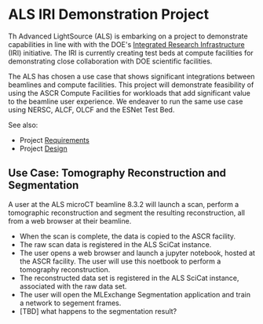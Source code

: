 # ALS IRI Demonstration Project
Th Advanced LightSource (ALS) is embarking on a project to demonstrate capabilities in line with with the DOE's [Integrated Research Infrastructure](https://science.osti.gov/-/media/ascr/ascac/pdf/meetings/202306/Brown_IRI_ASCAC_2023206.pdf) (IRI) initiative. The IRI is currently creating test beds at compute facilities for demonstrating close collaboration with DOE scientific facilities.

The ALS has chosen a use case that shows significant integrations between beamlines and compute facilities. This project will demonstrate feasibility of using the ASCR Compute Facilities for workloads that add significant value to the beamline user experience. We endeaver to run the same use case using NERSC, ALCF, OLCF and the ESNet Test Bed.

See also:
* Project [Requirements](docs/requirements.md)
* Project [Design](docs/design.md)

## Use Case: Tomography Reconstruction and Segmentation

A user at the ALS microCT beamline 8.3.2 will launch a scan, perform a tomographic reconstruction and segment the resulting reconstruction, all from a web browser at their beamline.
* When the scan is complete, the data is copied to the ASCR facility.
* The raw scan data is registered in the ALS SciCat instance.
* The user opens a web browser and launch a jupyter notebook, hosted at the ASCR facility. The user will use this noetbook to perform a tomography reconstruction.
* The reconstructed data set is registered in the ALS SciCat instance, associated with the raw data set.
* The user will open the MLExchange Segmentation application and train a network to segement frames.
* [TBD] what happens to the segmentation result?

